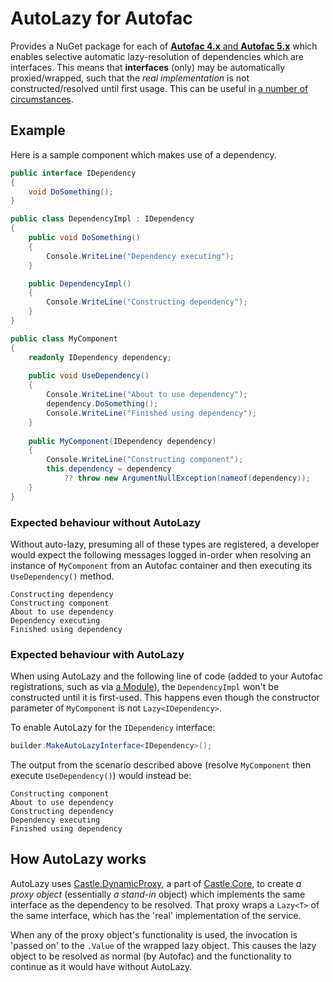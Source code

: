 # AutoLazy for Autofac
Provides a NuGet package for each of [**Autofac 4.x** and **Autofac 5.x**] which
enables selective automatic lazy-resolution of dependencies which are interfaces.
This means that **interfaces** (only) may be automatically proxied/wrapped, such
that the *real implementation* is not constructed/resolved until first usage.
This can be useful in [a number of circumstances].

[**Autofac 4.x** and **Autofac 5.x**]: https://autofac.org/
[a number of circumstances]: WhenToUseAutoLazy.md

## Example
Here is a sample component which makes use of a dependency.

```csharp
public interface IDependency
{
    void DoSomething();
}

public class DependencyImpl : IDependency
{
    public void DoSomething()
    {
        Console.WriteLine("Dependency executing");
    }

    public DependencyImpl()
    {
        Console.WriteLine("Constructing dependency");
    }
}

public class MyComponent
{
    readonly IDependency dependency;
    
    public void UseDependency()
    {
        Console.WriteLine("About to use dependency");
        dependency.DoSomething();
        Console.WriteLine("Finished using dependency");
    }
    
    public MyComponent(IDependency dependency)
    {
        Console.WriteLine("Constructing component");
        this.dependency = dependency
            ?? throw new ArgumentNullException(nameof(dependency));
    }
}
```

### Expected behaviour without AutoLazy
Without auto-lazy, presuming all of these types are registered, a developer would expect
the following messages logged in-order when resolving an instance of `MyComponent` from
an Autofac container and then executing its `UseDependency()` method.

```
Constructing dependency
Constructing component
About to use dependency
Dependency executing
Finished using dependency
```

### Expected behaviour with AutoLazy
When using AutoLazy and the following line of code (added to your Autofac registrations,
such as via [a Module]), the `DependencyImpl` won't be constructed until it is first-used.
This happens even though the constructor parameter of `MyComponent` is not `Lazy<IDependency>`.

To enable AutoLazy for the `IDependency` interface:

```csharp
builder.MakeAutoLazyInterface<IDependency>();
```

The output from the scenario described above (resolve `MyComponent` then execute
`UseDependency()`) would instead be:

```
Constructing component
About to use dependency
Constructing dependency
Dependency executing
Finished using dependency
```

[a Module]: https://autofaccn.readthedocs.io/en/latest/configuration/modules.html

## How AutoLazy works
AutoLazy uses [Castle.DynamicProxy], a part of [Castle.Core], to create *a proxy object*
(essentially *a stand-in* object) which implements the same interface as the dependency
to be resolved.  That proxy wraps a `Lazy<T>` of the same interface, which has the 'real'
implementation of the service.

When any of the proxy object's functionality is used, the invocation is 'passed on' to
the `.Value` of the wrapped lazy object.  This causes the lazy object to be resolved as
normal (by Autofac) and the functionality to continue as it would have without AutoLazy.

[Castle.DynamicProxy]: http://www.castleproject.org/projects/dynamicproxy/
[Castle.Core]: https://github.com/castleproject/Core
